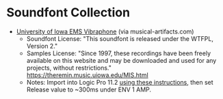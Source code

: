 # Soundfont Collection

* [University of Iowa EMS Vibraphone](https://musical-artifacts.com/artifacts/417) (via musical-artifacts.com)
  * Soundfont License: "This soundfont is released under the WTFPL, Version 2."
  * Samples License: "Since 1997, these recordings have been freely available on this website and may be downloaded and used for any projects, without restrictions." <https://theremin.music.uiowa.edu/MIS.html>
  * Notes: Import into Logic Pro 11.2 [using these instructions](https://support.apple.com/guide/logicpro/add-soundfont2-dls-and-gigasampler-files-lgsifc8653a8/mac), then set Release value to ~300ms under ENV 1 AMP.

